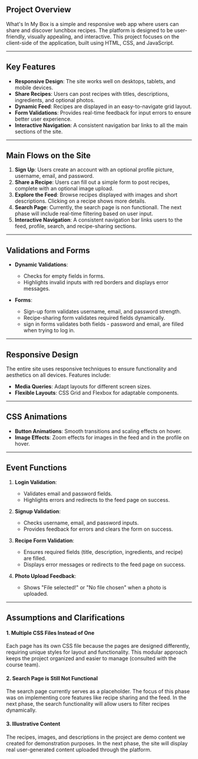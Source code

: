 ## Project Overview

What's In My Box is a simple and responsive web app where users can share and discover lunchbox recipes. 
The platform is designed to be user-friendly, visually appealing, and interactive.
This project focuses on the client-side of the application, built using HTML, CSS, and JavaScript.

---

## Key Features
- **Responsive Design**: The site works well on desktops, tablets, and mobile devices.
- **Share Recipes**: Users can post recipes with titles, descriptions, ingredients, and optional photos.
- **Dynamic Feed**: Recipes are displayed in an easy-to-navigate grid layout.
- **Form Validations**: Provides real-time feedback for input errors to ensure better user experience.
- **Interactive Navigation**: A consistent navigation bar links to all the main sections of the site.

---

## Main Flows on the Site
1. **Sign Up**: Users create an account with an optional profile picture, username, email, and password.
2. **Share a Recipe**: Users can fill out a simple form to post recipes, complete with an optional image upload.
3. **Explore the Feed**: Browse recipes displayed with images and short descriptions. Clicking on a recipe shows more details.
4. **Search Page**: Currently, the search page is non functionall. The next phase will include real-time filtering based on user input.
5. **Interactive Navigation**: A consistent navigation bar links users to the feed, profile, search, and recipe-sharing sections.
---

## Validations and Forms
- **Dynamic Validations**:
  - Checks for empty fields in forms.
  - Highlights invalid inputs with red borders and displays error messages.

- **Forms**:
  - Sign-up form validates username, email, and password strength.
  - Recipe-sharing form validates required fields dynamically.
  - sign in forms validates both fields - password and email, are filled when trying to log in.

---

## Responsive Design
The entire site uses responsive techniques to ensure functionality and aesthetics on all devices. Features include:
- **Media Queries**: Adapt layouts for different screen sizes.
- **Flexible Layouts**: CSS Grid and Flexbox for adaptable components.

---

## CSS Animations
- **Button Animations**: Smooth transitions and scaling effects on hover.
- **Image Effects**: Zoom effects for images in the feed and in the profile on hover.

---

## Event Functions
1. **Login Validation**:
   - Validates email and password fields.
   - Highlights errors and redirects to the feed page on success.

2. **Signup Validation**:
   - Checks username, email, and password inputs.
   - Provides feedback for errors and clears the form on success.

3. **Recipe Form Validation**:
   - Ensures required fields (title, description, ingredients, and recipe) are filled.
   - Displays error messages or redirects to the feed page on success.

4. **Photo Upload Feedback**:
   - Shows "File selected!" or "No file chosen" when a photo is uploaded.
---

## Assumptions and Clarifications

#### 1. Multiple CSS Files Instead of One
Each page has its own CSS file because the pages are designed differently, requiring unique styles for layout and functionality. This modular approach keeps the project organized and easier to manage (consulted with the course team). 

#### 2. Search Page is Still Not Functional
The search page currently serves as a placeholder. The focus of this phase was on implementing core features like recipe sharing and the feed. 
In the next phase, the search functionality will allow users to filter recipes dynamically.

#### 3. Illustrative Content
The recipes, images, and descriptions in the project are demo content we created for demonstration purposes. 
In the next phase, the site will display real user-generated content uploaded through the platform.
